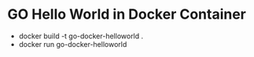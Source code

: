# GO Hello World in Docker Container

* docker build -t go-docker-helloworld .
* docker run go-docker-helloworld

